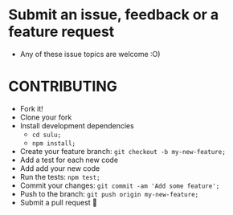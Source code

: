 # Submit an issue, feedback or a feature request
- Any of these issue topics are welcome :O)

# CONTRIBUTING
 - Fork it!
 - Clone your fork
 - Install development dependencies
   - ```cd sulu;```
   - ```npm install;```
 - Create your feature branch: `git checkout -b my-new-feature;`
 - Add a test for each new code
 - Add add your new code
 - Run the tests: `npm test;`
 - Commit your changes: `git commit -am 'Add some feature';`
 - Push to the branch: `git push origin my-new-feature;`
 - Submit a pull request :dog: 